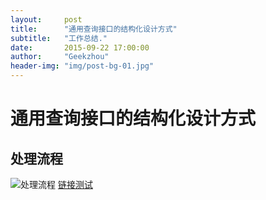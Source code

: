 ```yaml
---
layout:     post
title:      "通用查询接口的结构化设计方式"
subtitle:   "工作总结."
date:       2015-09-22 17:00:00
author:     "Geekzhou"
header-img: "img/post-bg-01.jpg"
---
```


# 通用查询接口的结构化设计方式


## 处理流程
![处理流程](http://www.geekzhou.com/img/201509221751.png)
[链接测试](http://www.baidu.com)